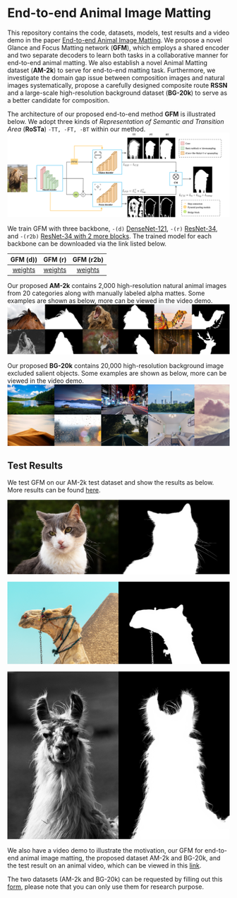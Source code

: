<!-- # animal-matting -->
# End-to-end Animal Image Matting
<!-- by
Author 1,
Author 2,
etc -->

<!-- ## Introduction -->
This repository contains the code, datasets, models, test results and a video demo in the paper [End-to-end Animal Image Matting](). We propose a novel Glance and Focus Matting network (<strong>GFM</strong>), which employs a shared encoder and two separate decoders to learn both tasks in a collaborative manner for end-to-end animal matting. We also establish a novel Animal Matting dataset (<strong>AM-2k</strong>) to serve for end-to-end matting task. Furthermore, we investigate the domain gap issue between composition images and natural images systematically, propose a carefully designed composite route <strong>RSSN</strong> and a large-scale high-resolution background dataset (<strong>BG-20k</strong>) to serve as a better candidate for composition. 

The architecture of our proposed end-to-end method <strong>GFM</strong> is illustrated below. We adopt three kinds of <em>Representation of Semantic and Transition Area</em> (<strong>RoSTa</strong>) `-TT, -FT, -BT` within our method. 
![](demo/gfm.png)

We train GFM with three backbone, `-(d)` [DenseNet-121](), `-(r)` [ResNet-34](), and `-(r2b)` [ResNet-34 with 2 more blocks](). The trained model for each backbone can be downloaded via the link listed below.

| GFM (d)) | GFM (r) | GFM (r2b)|
| :----:| :----: | :----: |
|    [weights]()   | [weights]()  |   [weights]() |


Our proposed <strong>AM-2k</strong> contains 2,000 high-resolution natural animal images from 20 categories along with manually labeled alpha mattes. Some examples are shown as below, more can be viewed in the video demo.
![](demo/am2k_small.png)

Our proposed <strong>BG-20k</strong> contains 20,000 high-resolution background image excluded salient objects. Some examples are shown as below, more can be viewed in the video demo.
![](demo/bg20k.jpg)

## Test Results

We test GFM on our AM-2k test dataset and show the results as below. More results can be found [here](https://github.com/JizhiziLi/animal-matting/demo/).

<img src="demo/sample3.jpg" width="50%"><img src="demo/sample3.png" width="50%">

<img src="demo/sample1.jpg" width="50%"><img src="demo/sample1.png" width="50%">

<img src="demo/sample2.jpg" width="50%"><img src="demo/sample2.png" width="50%">


We also have a video demo to illustrate the motivation, our GFM for end-to-end animal image matting, the proposed dataset AM-2k and BG-20k, and the test result on an animal video, which can be viewed in this [link](https://drive.google.com/file/d/1-NyeclNim9jAehrxGrbK_1PbFTgDZH5S/view?usp=sharing).

The two datasets (AM-2k and BG-20k) can be requested by filling out this [form](), please note that you can only use them for research purpose. 




